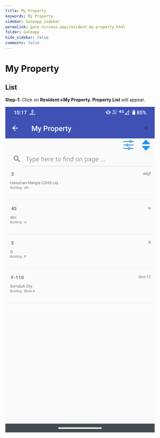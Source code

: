 ```yaml
---
title: My Property
keywords: My Property
sidebar: Gateapp_sidebar
permalink: gate-nirvana-app/resident-my-property.html
folder: Gateapp
hide_sidebar: false
comments: false
---
```

# My Property

## List

**Step-1:**  Click on **Resident->My Property. Property List** will appear.

![](/images/Resident-Property-List.png)
